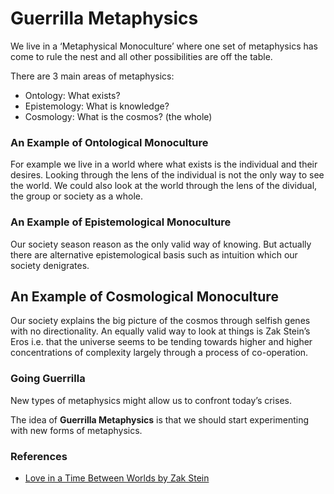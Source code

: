 # Guerrilla Metaphysics

We live in a ‘Metaphysical Monoculture’ where one set of metaphysics has come to rule the nest and all other possibilities are off the table.

There are 3 main areas of metaphysics:
+ Ontology: What exists?
+ Epistemology: What is knowledge?
+ Cosmology: What is the cosmos? (the whole)

### An Example of Ontological Monoculture
For example we live in a world where what exists is the individual and their desires.  Looking through the lens of the individual is not the only way to see the world. We could also look at the world through the lens of the dividual, the group or society as a whole. 

### An Example of Epistemological Monoculture
Our society season reason as the only valid way of knowing. But actually there are alternative epistemological basis such as intuition which our society denigrates.

## An Example of Cosmological Monoculture
Our society explains the big picture of the cosmos through selfish genes with no directionality. An equally valid way to look at things is Zak Stein’s Eros i.e. that the universe seems to be tending towards higher and higher concentrations of complexity largely through a process of co-operation.

### Going Guerrilla
New types of metaphysics might allow us to confront today’s crises.

The idea of **Guerrilla Metaphysics** is that we should start experimenting with new forms of metaphysics.

### References
* [Love in a Time Between Worlds by Zak Stein][1]

[1]:	http://www.zakstein.org/wp-content/uploads/2018/09/Stein_IR_EROS_Pub.pdf